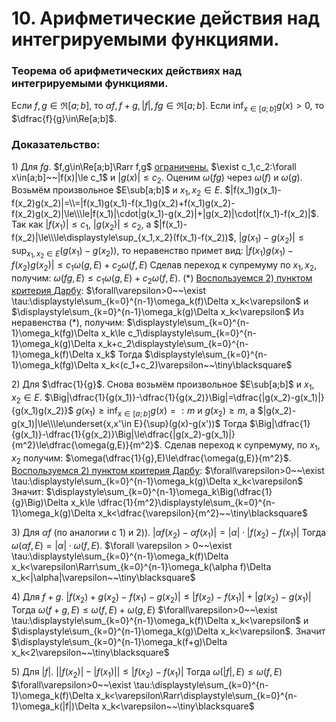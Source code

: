 # 10. Арифметические действия над интегрируемыми функциями.

### Теорема об арифметических действиях над интегрируемыми функциями.
Если $f,g\in\Re[a;b]$, то $\alpha f,f+g,|f|, fg\in\Re[a;b]$.
Если $\displaystyle\inf_{x\in[a;b]} g(x)>0$, то $\dfrac{f}{g}\in\Re[a;b]$.

### Доказательство:
$1)$ Для $fg$.
$f,g\in\Re[a;b]\Rarr f,g$  [ограничены.](13-02-24.md)
$\exist c_1,c_2:\forall x\in[a;b]~~|f(x)|\le c_1$ и $|g(x)|\le c_2$.
Оценим $\omega(fg)$ через $\omega(f)$ и $\omega(g)$.
Возьмём произвольное $E\sub[a;b]$ и $x_1,x_2\in E$.
$|f(x_1)g(x_1)-f(x_2)g(x_2)|=\\=|f(x_1)g(x_1)-f(x_1)g(x_2)+f(x_1)g(x_2)-f(x_2)g(x_2)|\le\\\le|f(x_1)|\cdot|g(x_1)-g(x_2)|+|g(x_2)|\cdot|f(x_1)-f(x_2)|$.
Так как $|f(x_1)|\leq c_1$, $|g(x_2)|\leq c_2$, а $|f(x_1)-f(x_2)|\le\\\le\displaystyle\sup_{x_1,x_2}(f(x_1)-f(x_2))$, $|g(x_1)-g(x_2)|\le\displaystyle\sup_{x_1,x_2\in E}\big(g(x_1)-g(x_2)\big)$, 
то неравенство примет вид:
 $|f(x_1)g(x_1)-f(x_2)g(x_2)|\le c_1\omega(g,E)+c_2\omega(f,E)$
Сделав переход к супремуму по $x_1, x_2$, получим:
$\omega(fg,E)\le c_1\omega(g,E)+c_2\omega(f,E)$. $(*)$
[Воспользуемся $2)$ пунктом критерия Дарбу](13-02-24.md):
$\forall\varepsilon>0~~\exist \tau:\displaystyle\sum_{k=0}^{n-1}\omega_k(f)\Delta x_k<\varepsilon$ и $\displaystyle\sum_{k=0}^{n-1}\omega_k(g)\Delta x_k<\varepsilon$
Из неравенства $(*)$, получим:
$\displaystyle\sum_{k=0}^{n-1}\omega_k(fg)\Delta x_k\le c_1\displaystyle\sum_{k=0}^{n-1}\omega_k(g)\Delta x_k+c_2\displaystyle\sum_{k=0}^{n-1}\omega_k(f)\Delta x_k$
Тогда $\displaystyle\sum_{k=0}^{n-1}\omega_k(fg)\Delta x_k<(c_1+c_2)\varepsilon~~\tiny\blacksquare$

$2)$ Для $\dfrac{1}{g}$.
Снова возьмём произвольное $E\sub[a;b]$ и $x_1,x_2\in E$.
$\Big|\dfrac{1}{g(x_1)}-\dfrac{1}{g(x_2)}\Big|=\dfrac{|g(x_2)-g(x_1)|}{g(x_1)g(x_2)}$
$g(x_1)\ge\displaystyle\inf_{x\in[a;b]}g(x)=:m$ и $g(x_2)\ge m$, а $|g(x_2)-g(x_1)|\le\\\le\underset{x,x'\in E}{\sup}(g(x)-g(x'))$
Тогда $\Big|\dfrac{1}{g(x_1)}-\dfrac{1}{g(x_2)}\Big|\le\dfrac{|g(x_2)-g(x_1)|}{m^2}\le\dfrac{\omega(g,E)}{m^2}$.
Сделав переход к супремуму, по $x_1,x_2$ получим: $\omega(\dfrac{1}{g},E)\le\dfrac{\omega(g,E)}{m^2}$.
[Воспользуемся $2)$ пунктом критерия Дарбу](13-02-24.md):
$\forall\varepsilon>0~~\exist \tau:\displaystyle\sum_{k=0}^{n-1}\omega_k(g)\Delta x_k<\varepsilon$
Значит: $\displaystyle\sum_{k=0}^{n-1}\omega_k\Big(\dfrac{1}{g}\Big)\Delta x_k\le \dfrac{1}{m^2}\displaystyle\sum_{k=0}^{n-1}\omega_k(g)\Delta x_k<\dfrac{\varepsilon}{m^2}~~\tiny\blacksquare$

$3)$ Для $\alpha f$ (по аналогии с $1)$ и $2)$).
$|\alpha f(x_2)-\alpha f(x_1)|=|\alpha|\cdot|f(x_2)-f(x_1)|$
Тогда $\omega(\alpha f, E)=|\alpha|\cdot\omega(f,E)$.
$\forall \varepsilon > 0~~\exist \tau:\displaystyle\sum_{k=0}^{n-1}\omega_k(f)\Delta x_k<\varepsilon\Rarr\sum_{k=0}^{n-1}\omega_k(\alpha f)\Delta x_k<|\alpha|\varepsilon~~\tiny\blacksquare$

$4)$ Для $f + g$.
$|f(x_2)+g(x_2)-f(x_1)-g(x_2)|\le|f(x_2)-f(x_1)|+|g(x_2)-g(x_1)|$
Тогда $\omega(f+g,E)\le\omega(f,E)+\omega(g,E)$
$\forall\varepsilon>0~~\exist \tau:\displaystyle\sum_{k=0}^{n-1}\omega_k(f)\Delta x_k<\varepsilon$ и $\displaystyle\sum_{k=0}^{n-1}\omega_k(g)\Delta x_k<\varepsilon$.
Значит $\displaystyle\sum_{k=0}^{n-1}\omega_k(f+g)\Delta x_k<2\varepsilon~~\tiny\blacksquare$

$5)$ Для $|f|$.
$\big||f(x_2)|-|f(x_1)|\big|\le|f(x_2)-f(x_1)|$
Тогда $\omega(|f|,E)\le\omega(f,E)$
$\forall\varepsilon>0~~\exist \tau:\displaystyle\sum_{k=0}^{n-1}\omega_k(f)\Delta x_k<\varepsilon\Rarr\displaystyle\sum_{k=0}^{n-1}\omega_k(|f|)\Delta x_k<\varepsilon~~\tiny\blacksquare$